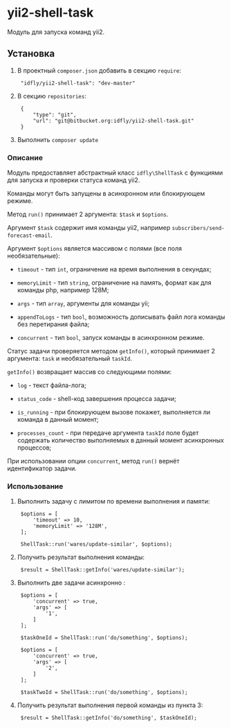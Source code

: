 # yii2-shell-task

Модуль для запуска команд yii2.

## Установка

1. В проектный `composer.json` добавить в секцию `require`:

        "idfly/yii2-shell-task": "dev-master"

2. В секцию `repositories`:

        {
            "type": "git",
            "url": "git@bitbucket.org:idfly/yii2-shell-task.git"
        }

3. Выполнить `composer update`

### Описание

Модуль предоставляет абстрактный класс `idfly\ShellTask` c функциями для
запуска и проверки статуса команд yii2.

Команды могут быть запущены в асинхронном или блокирующем режиме.

Метод `run()` принимает 2 аргумента: `$task` и `$options`.

Аргумент `$task` содержит имя команды yii2,
например `subscribers/send-forecast-email`.

Аргумент `$options` является массивом с полями (все поля необязательные):

* `timeout` - тип `int`, ограничение на время выполнения в секундах;

* `memoryLimit` - тип `string`, ограничение на память, формат как для команды php, например 128M;

* `args` - тип `array`, аргументы для команды yii;

* `appendToLogs` - тип `bool`, возможность дописывать файл лога команды без перетирания файла;

* `concurrent` - тип `bool`, запуск команды в асинхронном режиме.

Статус задачи проверяется методом `getInfo()`, который принимает
2 аргумента: `task` и необязательный `taskId`.

`getInfo()` возвращает массив со следующими полями:

* `log` - текст файла-лога;

* `status_code` - shell-код завершения процесса задачи;

* `is_running` - при блокирующем вызове покажет, выполняется ли команда в данный момент;

* `processes_count` - при передаче аргумента `taskId` поле будет содержать
количество выполняемых в данный момент асинхронных процессов;

При использовании опции `concurrent`, метод `run()` вернёт идентификатор
задачи.

### Использование

1. Выполнить задачу с лимитом по времени выполнения и памяти:

        $options = [
            'timeout' => 10,
            'memoryLimit' => '128M',
        ];

        ShellTask::run('wares/update-similar', $options);

2. Получить результат выполнения команды:

        $result = ShellTask::getInfo('wares/update-similar');

3. Выполнить две задачи асинхронно :

        $options = [
            'concurrent' => true,
            'args' => [
                '1',
            ]
        ];

        $taskOneId = ShellTask::run('do/something', $options);

        $options = [
            'concurrent' => true,
            'args' => [
                '2',
            ]
        ];

        $taskTwoId = ShellTask::run('do/something', $options);

4. Получить результат выполнения первой команды из пункта 3:

        $result = ShellTask::getInfo('do/something', $taskOneId);
